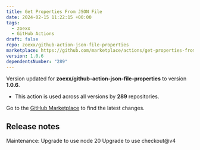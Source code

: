 ```yaml
---
title: Get Properties From JSON File
date: 2024-02-15 11:22:15 +00:00
tags:
  - zoexx
  - GitHub Actions
draft: false
repo: zoexx/github-action-json-file-properties
marketplace: https://github.com/marketplace/actions/get-properties-from-json-file
version: 1.0.6
dependentsNumber: "289"
---
```



Version updated for **zoexx/github-action-json-file-properties** to version **1.0.6**.
- This action is used across all versions by **289** repositories.

Go to the [GitHub Marketplace](https://github.com/marketplace/actions/get-properties-from-json-file) to find the latest changes.

## Release notes

Maintenance:
Upgrade to use node 20
Upgrade to use checkout@v4
